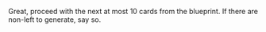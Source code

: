 Great, proceed with the next at most 10 cards from the blueprint. If there are non-left to generate, say so.